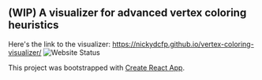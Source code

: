 ## (WIP) A visualizer for advanced vertex coloring heuristics
Here's the link to the visualizer: https://nickydcfp.github.io/vertex-coloring-visualizer/ ![Website Status](https://img.shields.io/github/actions/workflow/status/NickyDCFP/vertex-coloring-visualizer/main.yml?label=Status&style=plastic)

This project was bootstrapped with [Create React App](https://github.com/facebook/create-react-app).

